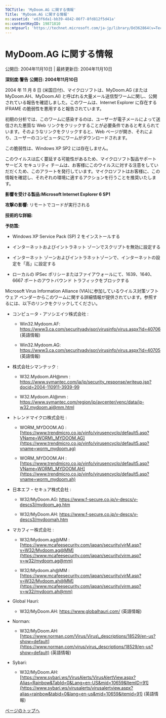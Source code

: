 ```yaml
---
TOCTitle: 'MyDoom.AG に関する情報'
Title: 'MyDoom.AG に関する情報'
ms:assetid: 'e63f6da1-bb39-4842-86f7-8fd812f5d41a'
ms:contentKeyID: 19871810
ms:mtpsurl: 'https://technet.microsoft.com/ja-jp/library/Dd362864(v=TechNet.10)'
---
```


MyDoom.AG に関する情報
======================

公開日: 2004年11月10日 | 最終更新日: 2004年11月10日

**深刻度:警告**
**公開日: 2004年11月10日**

2004 年 11 月 8 日 (米国日付)、マイクロソフトは、MyDoom.AG (または MyDoom.AH、MyDoom.AI) と呼ばれる大量メール送信型ワームに関し、公開されている報告を確認しました。このワームは、Internet Explorer に存在する IFRAME の脆弱性を悪用すると報告されています。

初期の分析では、このワームに感染するのは、ユーザーが電子メールによって送信された悪質な Web リンクをクリックすることが必要条件であると考えられています。そのようなリンクをクリックすると、Web ページが開き、それにより、ユーザーのコンピュータにワームがダウンロードされます。

この脆弱性は、Windows XP SP2 には存在しません。

このウイルスは広く蔓延する可能性があるため、マイクロソフト製品サポート サービス セキュリティ チームは、お客様にこのウイルスに対する注意をしていだだくため、このアラートを発行しています。マイクロソフトはお客様に、この情報を確認し、それぞれの環境に適するアクションを行うことを推奨いたします。

**影響を受ける製品:Microsoft Internet Explorer 6 SP1**

**攻撃の影響:** リモートでコードが実行される

**技術的な詳細:**

**予防策:**

-   Windows XP Service Pack (SP) 2 をインストールする


-   インターネットおよびイントラネット ゾーンでスクリプトを無効に設定する


-   インターネット ゾーンおよびイントラネットゾーンで、インターネットの設定を「高」に設定する


-   ローカルの IPSec ポリシーまたはファイアウォールにて、1639、1640、6667 ポートのアウトバウンド トラフィックをブロックする



Microsoft Virus Information Alliance (VIA)に参加しているウイルス対策ソフトウェア ベンダーからこのワームに関する詳細情報が提供されています。参照するには、以下のリンクをクリックしてください。

-   コンピュータ・アソシエイツ株式会社 :

    -   Win32.Mydoom.AF: <https://www3.ca.com/securityadvisor/virusinfo/virus.aspx?id=40706> (英語情報)

    -   Win32.Mydoom.AG: <https://www3.ca.com/securityadvisor/virusinfo/virus.aspx?id=40705> (英語情報)



-   株式会社シマンテック :

    -   W32.Mydoom.AH@mm : <https://www.symantec.com/ja/jp/security_response/writeup.jsp?docid=2004-110911-3939-99>

    -   W32.Mydoom.AI@mm : <https://www.symantec.com/region/jp/avcenter/venc/data/jp-w32.mydoom.ai@mm.html>



-   トレンドマイクロ株式会社 :

    -   WORM\_MYDOOM.AG : [https://www.trendmicro.co.jp/vinfo/virusencyclo/default5.asp?VName=WORM\_MYDOOM.AG](https://www.trendmicro.co.jp/vinfo/virusencyclo/default5.asp?vname=worm_mydoom.ag)

    -   WORM\_MYDOOM.AH : [https://www.trendmicro.co.jp/vinfo/virusencyclo/default5.asp?VName=WORM\_MYDOOM.AH](https://www.trendmicro.co.jp/vinfo/virusencyclo/default5.asp?vname=worm_mydoom.ah)



-   日本エフ・セキュア株式会社 :

    -   W32/MyDoom.AG: <https://www.f-secure.co.jp/v-descs/v-descs3/mydoom_ag.htm>

    -   W32/MyDoom.AH: <https://www.f-secure.co.jp/v-descs/v-descs3/mydoomah.htm>



-   マカフィー株式会社 :

    -   W32/Mydoom.ag@MM : [https://www.mcafeesecurity.com/japan/security/virM.asp?v=W32/Mydoom.ag@MM](https://www.mcafeesecurity.com/japan/security/virm.asp?v=w32/mydoom.ag@mm)

    -   W32/Mydoom.ah@MM : [https://www.mcafeesecurity.com/japan/security/virM.asp?v=W32/Mydoom.ah@MM](https://www.mcafeesecurity.com/japan/security/virm.asp?v=w32/mydoom.ah@mm)



-   Global Hauri:

    -   W32/MyDoom.AH: <https://www.globalhauri.com/> (英語情報)



-   Norman:

    -   W32/MyDoom.AH: [https://www.norman.com/Virus/Virus\_descriptions/18529/en-us?show=default](https://www.norman.com/virus/virus_descriptions/18529/en-us?show=default) (英語情報)



-   Sybari:

    -   W32/MyDoom.AH: [https://www.sybari.ws/VirusAlerts/VirusAlertView.aspx?Alias=Rainbow&TabId=0&Lang=en-US&mid=10659&ItemID=91](https://www.sybari.ws/virusalerts/virusalertview.aspx?alias=rainbow&tabid=0&lang=en-us&mid=10659&itemid=91) (英語情報)


[](#mainsection)[ページのトップへ](#mainsection)
